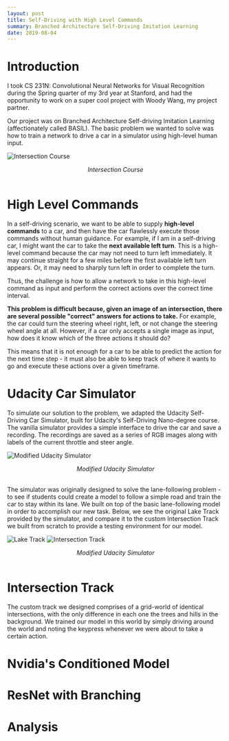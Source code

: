 ```yaml
---
layout: post
title: Self-Driving with High Level Commands
summary: Branched Architecture Self-Driving Imitation Learning
date: 2019-08-04
---
```

# Introduction
I took CS 231N: Convolutional Neural Networks for Visual Recognition during the Spring quarter of my 3rd year at Stanford, and had the opportunity to work on a super cool project with Woody Wang, my project partner.

Our project was on Branched Architecture Self-driving Imitation Learning (affectionately called BASIL). The basic problem we wanted to solve was how to train a network to drive a car in a simulator using high-level human input.

![Intersection Course](/blog/images/self-driving/intersection.png)
<center><i>Intersection Course</i></center><br>

# High Level Commands
In a self-driving scenario, we want to be able to supply **high-level commands** to a car, and then have the car flawlessly execute those commands without human guidance. For example, if I am in a self-driving car, I might want the car to take the **next available left turn**. This is a high-level command because the car may not need to turn left immediately. It may continue straight for a few miles before the first available left turn appears. Or, it may need to sharply turn left in order to complete the turn.

Thus, the challenge is how to allow a network to take in this high-level command as input and perform the correct actions over the correct time interval.

**This problem is difficult because, given an image of an intersection, there are several possible "correct" answers for actions to take.** For example, the car could turn the steering wheel right, left, or not change the steering wheel angle at all. However, if a car only accepts a single image as input, how does it know which of the three actions it should do?

This means that it is not enough for a car to be able to predict the action for the next time step - it must also be able to keep track of where it wants to go and execute these actions over a given timeframe.

# Udacity Car Simulator
To simulate our solution to the problem, we adapted the Udacity Self-Driving Car Simulator, built for Udacity's Self-Driving Nano-degree course. The vanilla simulator provides a simple interface to drive the car and save a recording. The recordings are saved as a series of RGB images along with labels of the current throttle and steer angle.

![Modified Udacity Simulator](/blog/images/self-driving/simulator.png)
<center><i>Modified Udacity Simulator</i></center><br>

The simulator was originally designed to solve the lane-following problem - to see if students could create a model to follow a simple road and train the car to stay within its lane. We built on top of the basic lane-following model in order to accomplish our new task. Below, we see the original Lake Track provided by the simulator, and compare it to the custom Intersection Track we built from scratch to provide a testing environment for our model.

![Lake Track](/blog/images/self-driving/lake.png) ![Intersection Track](/blog/images/self-driving/intersection.png)
<center><i>Modified Udacity Simulator</i></center><br>

# Intersection Track
The custom track we designed comprises of a grid-world of identical intersections, with the only difference in each one the trees and hills in the background. We trained our model in this world by simply driving around the world and noting the keypress whenever we were about to take a certain action.

# Nvidia's Conditioned Model

# ResNet with Branching

# Analysis